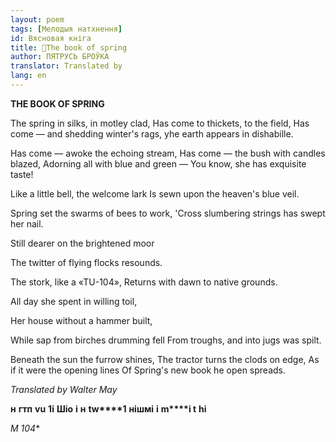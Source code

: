 ```yaml
---
layout: poem
tags: [Мелодыя натхнення]
id: Вясновая кніга
title: 🚧The book of spring
author: ПЯТРУСЬ БРОЎКА
translator: Translated by 
lang: en
---
```



 
**THE BOOK OF SPRING**

The spring in silks, in motley clad, Has  come to thickets, to the field, Has come — and shedding winter's rags, yhe earth appears in dishabille.

Has come — awoke the echoing stream, Has come — the bush with candles blazed, Adorning all with blue and green — You know, she has exquisite taste!

Like  a little bell, the welcome lark Is  sewn upon the heaven's blue veil.

Spring set the swarms of bees to work, 'Cross slumbering strings has swept her nail.

Still dearer on the brightened moor

The  twitter of flying flocks resounds.

The stork, like a «TU-104», Returns with dawn to native grounds.

All day she spent in willing toil,

Her house without a hammer built,

While sap  from birches drumming fell From troughs, and into jugs was spilt.

Beneath the sun the furrow shines, The tractor turns the clods on edge, As  if  it  were  the opening lines Of Spring's new book he open spreads.

_Translated by Walter May_

**н**  **гтп**  **vu**  **1i**  **Шіо** **і** **н** **tw****1**  **нішмі**  **i** **m****i t**  **hi**

**M*  104**
